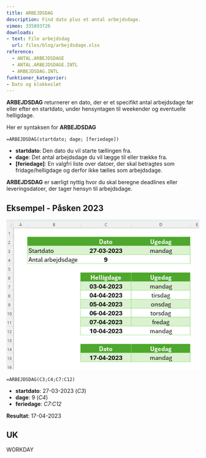 ```yaml
---
title: ARBEJDSDAG
description: Find dato plus et antal arbejdsdage.
vimeo: 335893726
downloads: 
- text: File arbejdsdag
  url: files/blog/arbejdsdage.xlsx
reference: 
  - ANTAL.ARBEJDSDAGE
  - ANTAL.ARBEJDSDAGE.INTL
  - ARBEJDSDAG.INTL
funktioner_kategorier:
- Dato og klokkeslæt
---
```


**ARBEJDSDAG** returnerer en dato, der er et specifikt antal arbejdsdage før eller efter en startdato, under hensyntagen til weekender og eventuelle helligdage.

<!--more-->

Her er syntaksen for **ARBEJDSDAG**

    =ARBEJDSDAG(startdato; dage; [feriedage])

- **startdato**: Den dato du vil starte tællingen fra.
- **dage**: Det antal arbejdsdage du vil lægge til eller trække fra.
- **[feriedage]**: En valgfri liste over datoer, der skal betragtes som fridage/helligdage og derfor ikke tælles som arbejdsdage.

**ARBEJDSDAG** er særligt nyttig hvor du skal beregne deadlines eller leveringsdatoer, der tager hensyn til arbejdsdage. 

## Eksempel - Påsken 2023
![](./image/arbejdsdag.jpg)

    =ARBEJDSDAG(C3;C4;C7:C12)

- **startdato**: 27-03-2023 (*C3*)
- **dage**: 9 (*C4*)
- **feriedage**: *C7:C12*

**Resultat**: 17-04-2023

## UK
WORKDAY